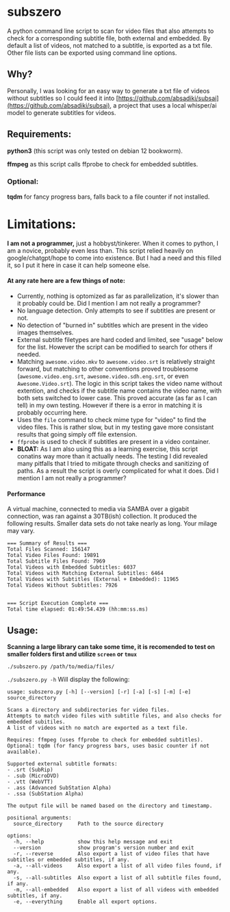 # subszero
A python command line script to scan for video files that also attempts to check for a corresponding subtitle file, both external and embedded. By default a list of videos, not matched to a subtitle, is exported as a txt file. Other file lists can be exported using command line options.

## Why?
Personally, I was looking for an easy way to generate a txt file of videos without subtitles so I could feed it into [https://github.com/absadiki/subsai](https://github.com/absadiki/subsai), 
a project that uses a local whisper/ai model to generate subtitles for videos.

## Requirements:
**python3** (this script was only tested on debian 12 bookworm).

**ffmpeg** as this script calls ffprobe to check for embedded subtitles.

### Optional:
**tqdm** for fancy progress bars, falls back to a file counter if not installed.

# Limitations:
**I am not a programmer,** just a hobbyst/tinkerer. When it comes to python, I am a novice, probably even less than. This script relied heavily on google/chatgpt/hope to come into existence. But I had a need and this filled it,
so I put it here in case it can help someone else. 

#### At any rate here are a few things of note:
- Currently, nothing is optomized as far as parallelization, it's slower than it probably could be. Did I mention I am not really a programmer?
- No language detection. Only attempts to see if subtitles are present or not.
- No detection of "burned in" subtitles which are present in the video images themselves.
- External subtitle filetypes are hard coded and limited, see "usage" below for the list. However the script can be modified to search for others if needed.
- Matching `awesome.video.mkv` to `awesome.video.srt` is relatively straight forward, but matching to other conventions proved troublesome (`awesome.video.eng.srt`, `awesome.video.sdh.eng.srt`, or even `Awesome.Video.srt`). The logic in this script takes the video name without extention, and checks if the subtitle name contains the video name, with both sets switched to lower case. This proved accurate (as far as I can tell) in my own testing. However if there is a error in matching it is probably occurring here. 
- Uses the `file` command to check mime type for "video" to find the video files. This is rather slow, but in my testing gave more consistant results that going simply off file extension.
- `ffprobe` is used to check if subtitles are present in a video container.
- **BLOAT:** As I am also using this as a learning exercise, this script conatins way more than it actually needs. The testing I did revealed many pitfalls that I tried to mitigate through checks and sanitizing of paths. As a result the script is overly complicated for what it does. Did I mention I am not really a programmer?
  
#### Performance
A virtual machine, connected to media via SAMBA over a gigabit connection, was ran against a 30TB(ish) collection. It produced the following results. Smaller data sets do not take nearly as long. Your milage may vary.
```
=== Summary of Results ===
Total Files Scanned: 156147
Total Video Files Found: 19891
Total Subtitle Files Found: 7969
Total Videos with Embedded Subtitles: 6037
Total Videos with Matching External Subtitles: 6464
Total Videos with Subtitles (External + Embedded): 11965
Total Videos Without Subtitles: 7926


=== Script Execution Complete ===
Total time elapsed: 01:49:54.439 (hh:mm:ss.ms)
```

## Usage:
**Scanning a large library can take some time, it is recomended to test on smaller folders first and utilize `screen` or `tmux`**

`./subszero.py /path/to/media/files/`

`./subszero.py -h` Will display the following:
```
usage: subszero.py [-h] [--version] [-r] [-a] [-s] [-m] [-e] source_directory

Scans a directory and subdirectories for video files.
Attempts to match video files with subtitle files, and also checks for embedded subitiles.
A list of videos with no match are exported as a text file.

Requires: ffmpeg (uses ffprobe to check for embedded subtitles).
Optional: tqdm (for fancy progress bars, uses basic counter if not available).

Supported external subtitle formats:
- .srt (SubRip)
- .sub (MicroDVD)
- .vtt (WebVTT)
- .ass (Advanced SubStation Alpha)
- .ssa (SubStation Alpha)

The output file will be named based on the directory and timestamp.

positional arguments:
  source_directory     Path to the source directory

options:
  -h, --help           show this help message and exit
  --version            show program's version number and exit
  -r, --reverse        Also export a list of video files that have subtitles or embedded subtitles, if any.
  -a, --all-videos     Also export a list of all video files found, if any.
  -s, --all-subtitles  Also export a list of all subtitle files found, if any.
  -m, --all-embedded   Also export a list of all videos with embedded subtitles, if any.
  -e, --everything     Enable all export options.


```

